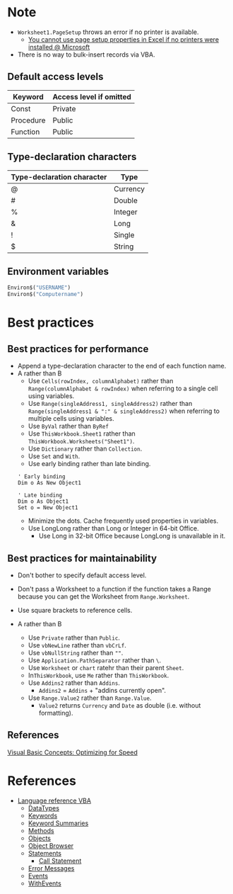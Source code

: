 # Note
* `Worksheet1.PageSetup` throws an error if no printer is available.
  * [You cannot use page setup properties in Excel if no printers were installed @ Microsoft](https://support.microsoft.com/en-us/help/291298/you-cannot-use-page-setup-properties-in-excel-if-no-printers-were-inst)
* There is no way to bulk-insert records via VBA.

## Default access levels
Keyword|Access level if omitted
---|---
Const|Private
Procedure|Public
Function|Public

## Type-declaration characters
Type-declaration character|Type
---|---
@|Currency
#|Double
%|Integer
&|Long
!|Single
$|String

## Environment variables
```vb
Environ$("USERNAME")
Environ$("Computername")
```

# Best practices

## Best practices for performance
* Append a type-declaration character to the end of each function name.
* A rather than B
  * Use `Cells(rowIndex, columnAlphabet)` rather than `Range(columnAlphabet & rowIndex)` when referring to a single cell using variables.
  * Use `Range(singleAddress1, singleAddress2)` rather than `Range(singleAddress1 & ":" & singleAddress2)` when referring to multiple cells using variables.
  * Use `ByVal` rather than `ByRef` 
  * Use `ThisWorkbook.Sheet1` rather than `ThisWorkbook.Worksheets("Sheet1")`.
  * Use `Dictionary` rather than `Collection`.
  * Use `Set` and `With`.
  * Use early binding rather than late binding.
  ```vba
  ' Early binding
  Dim o As New Object1
  
  ' Late binding
  Dim o As Object1
  Set o = New Object1
  ```
  * Minimize the dots. Cache frequently used properties in variables.
  * Use LongLong rather than Long or Integer in 64-bit Office.
    * Use Long in 32-bit Office because LongLong is unavailable in it.
    
## Best practices for maintainability
* Don't bother to specify default access level.
* Don't pass a Worksheet to a function if the function takes a Range because you can get the Worksheet from `Range.Worksheet`.
* Use square brackets to reference cells.

* A rather than B
  * Use `Private` rather than `Public`.
  * Use `vbNewLine` rather than `vbCrLf`.
  * Use `vbNullString` rather than `""`.
  * Use `Application.PathSeparator` rather than `\`.
  * Use `Worksheet` or `chart` ratehr than their parent `Sheet`.
  * In`ThisWorkbook`, use `Me` rather than `ThisWorkbook`.
  * Use `Addins2` rather than `Addins`.
    * `Addins2` = `Addins` + "addins currently open".
  * Use `Range.Value2` rather than `Range.Value`.
    * `Value2` returns `Currency` and `Date` as double (i.e. without formatting).

## References
[Visual Basic Concepts: Optimizing for Speed](https://msdn.microsoft.com/en-us/library/aa263514.aspx)

# References
* [Language reference VBA](https://msdn.microsoft.com/en-us/vba/vba-language-reference)
  * [DataTypes](https://msdn.microsoft.com/en-us/vba/language-reference-vba/articles/data-types)
  * [Keywords](https://msdn.microsoft.com/en-us/vba/language-reference-vba/articles/keywords-visual-basic-for-applications)
  * [Keyword Summaries](https://msdn.microsoft.com/en-us/vba/language-reference-vba/articles/keyword-summaries)
  * [Methods](https://msdn.microsoft.com/en-us/vba/language-reference-vba/articles/methods-visual-basic-for-applications)
  * [Objects](https://msdn.microsoft.com/en-us/vba/language-reference-vba/articles/objects-visual-basic-for-applications)
  * [Object Browser](https://msdn.microsoft.com/en-us/vba/language-reference-vba/articles/object-browser-visual-basic-for-applications)
  * [Statements](https://msdn.microsoft.com/en-us/vba/language-reference-vba/articles/statements)
    * [Call Statement](https://msdn.microsoft.com/en-us/vba/language-reference-vba/articles/call-statement)
  * [Error Messages](https://msdn.microsoft.com/en-us/vba/language-reference-vba/articles/error-messages)
  * [Events](https://msdn.microsoft.com/en-us/vba/language-reference-vba/articles/events-object-vba-add-in-object-model)
  * [WithEvents](https://msdn.microsoft.com/en-us/vba/language-reference-vba/articles/withevents-keyword)
